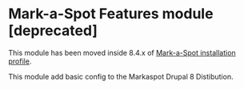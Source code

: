 # Mark-a-Spot Features module [deprecated]
This module has been moved inside 8.4.x of [Mark-a-Spot installation profile](github.com/markaspot/markaspot).

This module add basic config to the Markaspot Drupal 8 Distibution.
